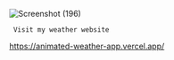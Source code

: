 ![Screenshot (196)](https://github.com/Lalith-298/Weather_app/assets/96509012/3161b812-e032-4d6d-99d7-eec7378dc88c)

     Visit my weather website 
https://animated-weather-app.vercel.app/
